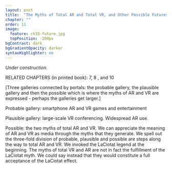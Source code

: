 ```yaml
---
layout: post
title:  "The Myths of Total AR and Total VR, and Other Possible Futures"
chapter: ""
order: 11
image:
  feature: ch10-future.jpg
  topPosition: -200px
bgContrast: dark
bgGradientOpacity: darker
syntaxHighlighter: no
---
```


_Under construction._

RELATED CHAPTERS (in printed book):  7, 8 , and 10

[Three galleries connected by portals: the probable gallery, the plausible gallery and then the possible which is where the myths of AR and VR are expressed - perhaps the galleries get larger.]

Probable gallery: smartphone AR and VR games and entertainment

Plausible gallery: large-scale VR conferencing. Widespread AR use. 

Possible: the two myths of total AR and VR.
We can appreciate the meaning of AR and VR as media through the myths that they generate.
We spell out the three-fold division of probable, plausible and possible are steps along the way to total AR and VR. We invoked the LaCiotat legend at the beginning. 
The myths of total VR and AR are not in fact the fulfillment of the LaCiotat myth. We could say instead that they would constitute a full acceptance of the LaCiotat effect. 
